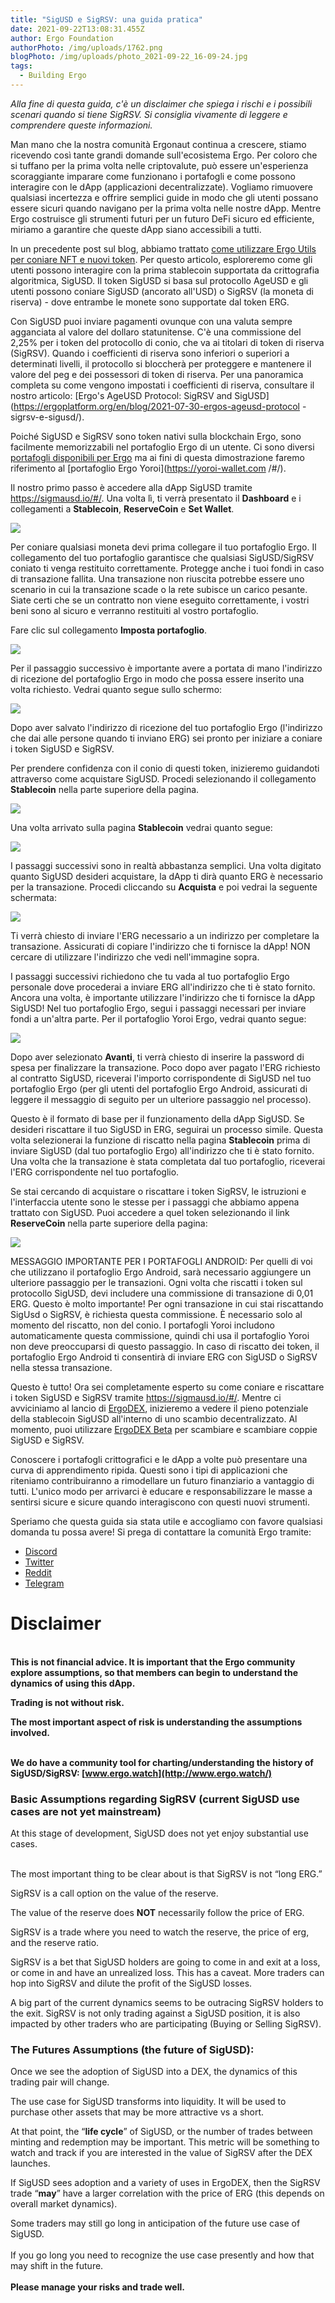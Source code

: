 ```yaml
---
title: "SigUSD e SigRSV: una guida pratica"
date: 2021-09-22T13:08:31.455Z
author: Ergo Foundation
authorPhoto: /img/uploads/1762.png
blogPhoto: /img/uploads/photo_2021-09-22_16-09-24.jpg
tags:
  - Building Ergo
---
```

<!--StartFragment-->

*Alla fine di questa guida, c'è un disclaimer che spiega i rischi e i possibili scenari quando si tiene SigRSV. Si consiglia vivamente di leggere e comprendere queste informazioni.*

Man mano che la nostra comunità Ergonaut continua a crescere, stiamo ricevendo così tante grandi domande sull'ecosistema Ergo. Per coloro che si tuffano per la prima volta nelle criptovalute, può essere un'esperienza scoraggiante imparare come funzionano i portafogli e come possono interagire con le dApp (applicazioni decentralizzate). Vogliamo rimuovere qualsiasi incertezza e offrire semplici guide in modo che gli utenti possano essere sicuri quando navigano per la prima volta nelle nostre dApp. Mentre Ergo costruisce gli strumenti futuri per un futuro DeFi sicuro ed efficiente, miriamo a garantire che queste dApp siano accessibili a tutti.

In un precedente post sul blog, abbiamo trattato [come utilizzare Ergo Utils per coniare NFT e nuovi token](https://ergoplatform.org/en/blog/2021-07-16-ergoutils-a-how-to-guide/ ). Per questo articolo, esploreremo come gli utenti possono interagire con la prima stablecoin supportata da crittografia algoritmica, SigUSD. Il token SigUSD si basa sul protocollo AgeUSD e gli utenti possono coniare SigUSD (ancorato all'USD) o SigRSV (la moneta di riserva) - dove entrambe le monete sono supportate dal token ERG.

Con SigUSD puoi inviare pagamenti ovunque con una valuta sempre agganciata al valore del dollaro statunitense. C'è una commissione del 2,25% per i token del protocollo di conio, che va ai titolari di token di riserva (SigRSV). Quando i coefficienti di riserva sono inferiori o superiori a determinati livelli, il protocollo si bloccherà per proteggere e mantenere il valore del peg e dei possessori di token di riserva. Per una panoramica completa su come vengono impostati i coefficienti di riserva, consultare il nostro articolo: [Ergo's AgeUSD Protocol: SigRSV and SigUSD](https://ergoplatform.org/en/blog/2021-07-30-ergos-ageusd-protocol -sigrsv-e-sigusd/). 

Poiché SigUSD e SigRSV sono token nativi sulla blockchain Ergo, sono facilmente memorizzabili nel portafoglio Ergo di un utente. Ci sono diversi [portafogli disponibili per Ergo](https://ergoplatform.org/en/wallets/) ma ai fini di questa dimostrazione faremo riferimento al [portafoglio Ergo Yoroi](https://yoroi-wallet.com /#/).

Il nostro primo passo è accedere alla dApp SigUSD tramite <https://sigmausd.io/#/>. Una volta lì, ti verrà presentato il **Dashboard** e i collegamenti a **Stablecoin**, **ReserveCoin** e **Set Wallet**.

![](https://lh6.googleusercontent.com/eEiqx_HdxWpXnUpI-Hza_QZKDxOfGcXP2w2uazzaU1QLn6t7f9X9OUf0P2U59Q_s_m68DIdg87yDfo8O-ChgXJIT2w1GE7dEHGMvjCvw658dBqu4wiqKuotrpUdBm-g5-IDuzBtj=s0)

Per coniare qualsiasi moneta devi prima collegare il tuo portafoglio Ergo. Il collegamento del tuo portafoglio garantisce che qualsiasi SigUSD/SigRSV coniato ti venga restituito correttamente. Protegge anche i tuoi fondi in caso di transazione fallita. Una transazione non riuscita potrebbe essere uno scenario in cui la transazione scade o la rete subisce un carico pesante. Siate certi che se un contratto non viene eseguito correttamente, i vostri beni sono al sicuro e verranno restituiti al vostro portafoglio.

Fare clic sul collegamento **Imposta portafoglio**.

![](https://lh6.googleusercontent.com/PkBUIzm3ecELO0rrGH9nCiZneQGDdlyp0h3Vii1yepZyw3buyc9mHUU0qRvgbMKSzoLVFXZd0deqnVifflhS-C_iY78TcfLWT5M5TLGV9FYno3BJG0Z99f5eprjbJno18mE6G6p0=s0)

Per il passaggio successivo è importante avere a portata di mano l'indirizzo di ricezione del portafoglio Ergo in modo che possa essere inserito una volta richiesto. Vedrai quanto segue sullo schermo:

![](https://lh3.googleusercontent.com/KBfUAYxavhSWtJUT6dWwSZS2V78FILiiG9SS2N_upE78QCdaYDWgjeeLyh_OzNMKEIX-LtCsgoDH6ABYdpi94iIG3h6nxmhOr0xPYogKzKHLnAN7CZP6hsEUvUvOUKcOl3VjxzMS=s0)

Dopo aver salvato l'indirizzo di ricezione del tuo portafoglio Ergo (l'indirizzo che dai alle persone quando ti inviano ERG) sei pronto per iniziare a coniare i token SigUSD e SigRSV.

Per prendere confidenza con il conio di questi token, inizieremo guidandoti attraverso come acquistare SigUSD. Procedi selezionando il collegamento **Stablecoin** nella parte superiore della pagina.

![](https://lh6.googleusercontent.com/af-adE5DX8O36Nff4l94XT2yKyKuXdzZhXJPyXVk0fkvEB4ReCdbCmpI8UiXXmYz33vcMbi05U7xS69_WAYnFBHDHnIjUA_WDZrTkmKSU8ilEMRtvnzOi7G1mBfMgBJO3EfSdeal=s0)

Una volta arrivato sulla pagina **Stablecoin** vedrai quanto segue:

![](https://lh4.googleusercontent.com/JE2GYKIfWhCO3BGwE1NjeUV06t5qcpGvp4MGCOZjQpzHqMlS46WnitsdKD0e4muZ-EJ483yoKv3j__7hMPeh06zTKeivJHU9v1gTuSwoHYV-IkB_HwVVNjE-RIjhpL2lzmEnenU4=s0)

I passaggi successivi sono in realtà abbastanza semplici. Una volta digitato quanto SigUSD desideri acquistare, la dApp ti dirà quanto ERG è necessario per la transazione. Procedi cliccando su **Acquista** e poi vedrai la seguente schermata:

![](https://lh6.googleusercontent.com/kN73UVfmRqPapYZ2PQi7Vo5DP8ucUNXng88oDSVHnkMngQl86Z8hcfPt_KrmPoLt5TmLrGkQNmNfla1F91OtrK-8znWyBoVqKtrAVR_xnjueG3TojkZuUgACJB9-rKLSCgIauiSO=s0)

Ti verrà chiesto di inviare l'ERG necessario a un indirizzo per completare la transazione. Assicurati di copiare l'indirizzo che ti fornisce la dApp! NON cercare di utilizzare l'indirizzo che vedi nell'immagine sopra.

I passaggi successivi richiedono che tu vada al tuo portafoglio Ergo personale dove procederai a inviare ERG all'indirizzo che ti è stato fornito. Ancora una volta, è importante utilizzare l'indirizzo che ti fornisce la dApp SigUSD! Nel tuo portafoglio Ergo, segui i passaggi necessari per inviare fondi a un'altra parte. Per il portafoglio Yoroi Ergo, vedrai quanto segue:

![](https://lh5.googleusercontent.com/0OKqp2PaT0nBZix2bT1Ez_tTLlbmplEw6vg2Wvj-lcUqg6S27DQRGgbk7_yOjQituDQziqQtc4lKVG-jR_yiLOlk0Z3RBXD326qrH7ZF2HzqRu5gxI0F2Js3G0lrzVYcNoXnb2f0=s0)

Dopo aver selezionato **Avanti**, ti verrà chiesto di inserire la password di spesa per finalizzare la transazione. Poco dopo aver pagato l'ERG richiesto al contratto SigUSD, riceverai l'importo corrispondente di SigUSD nel tuo portafoglio Ergo (per gli utenti del portafoglio Ergo Android, assicurati di leggere il messaggio di seguito per un ulteriore passaggio nel processo).

Questo è il formato di base per il funzionamento della dApp SigUSD. Se desideri riscattare il tuo SigUSD in ERG, seguirai un processo simile. Questa volta selezionerai la funzione di riscatto nella pagina **Stablecoin** prima di inviare SigUSD (dal tuo portafoglio Ergo) all'indirizzo che ti è stato fornito. Una volta che la transazione è stata completata dal tuo portafoglio, riceverai l'ERG corrispondente nel tuo portafoglio.

Se stai cercando di acquistare o riscattare i token SigRSV, le istruzioni e l'interfaccia utente sono le stesse per i passaggi che abbiamo appena trattato con SigUSD. Puoi accedere a quel token selezionando il link **ReserveCoin** nella parte superiore della pagina:

![](https://lh4.googleusercontent.com/y4KzFZE6Gk0tE5G1YKrTD2W3ThBxu4omBe6DHjKSaSUS_Xy-TSwFVloWtnMt9umGzzmE9VSigXjZZQ9U1VbwWsLXlKPJ2EX6ZJGKqmiZmoLbTMxnkgWBNvSsi3YZdpeZZCcy06wI=s0)

MESSAGGIO IMPORTANTE PER I PORTAFOGLI ANDROID: Per quelli di voi che utilizzano il portafoglio Ergo Android, sarà necessario aggiungere un ulteriore passaggio per le transazioni. Ogni volta che riscatti i token sul protocollo SigUSD, devi includere una commissione di transazione di 0,01 ERG. Questo è molto importante! Per ogni transazione in cui stai riscattando SigUsd o SigRSV, è richiesta questa commissione. È necessario solo al momento del riscatto, non del conio. I portafogli Yoroi includono automaticamente questa commissione, quindi chi usa il portafoglio Yoroi non deve preoccuparsi di questo passaggio. In caso di riscatto dei token, il portafoglio Ergo Android ti consentirà di inviare ERG con SigUSD o SigRSV nella stessa transazione.

Questo è tutto! Ora sei completamente esperto su come coniare e riscattare i token SigUSD e SigRSV tramite <https://sigmausd.io/#/>. Mentre ci avviciniamo al lancio di [ErgoDEX](https://ergodex.io/), inizieremo a vedere il pieno potenziale della stablecoin SigUSD all'interno di uno scambio decentralizzato. Al momento, puoi utilizzare [ErgoDEX Beta](https://beta.ergodex.io/) per scambiare e scambiare coppie SigUSD e SigRSV.

Conoscere i portafogli crittografici e le dApp a volte può presentare una curva di apprendimento ripida. Questi sono i tipi di applicazioni che riteniamo contribuiranno a rimodellare un futuro finanziario a vantaggio di tutti. L'unico modo per arrivarci è educare e responsabilizzare le masse a sentirsi sicure e sicure quando interagiscono con questi nuovi strumenti.

Speriamo che questa guida sia stata utile e accogliamo con favore qualsiasi domanda tu possa avere! Si prega di contattare la comunità Ergo tramite:

* [Discord](https://discord.com/invite/gYrVrjS)
* [Twitter](https://twitter.com/ergoplatformorg?ref_src=twsrc%5Egoogle%7Ctwcamp%5Eserp%7Ctwgr%5Eauthor) 
* [Reddit](https://www.reddit.com/r/ergonauts/)
* [Telegram](https://t.me/ergoplatform)  

# Disclaimer

\
**This is not financial advice. It is important that the Ergo community explore assumptions, so that members can begin to understand the dynamics of using this dApp.**

**Trading is not without risk.**

**The most important aspect of risk is understanding the assumptions involved.**

\
**We do have a community tool for charting/understanding the history of SigUSD/SigRSV: [www.ergo.watch](http://www.ergo.watch/)**

### Basic Assumptions regarding SigRSV (current SigUSD use cases are not yet mainstream)

At this stage of development, SigUSD does not yet enjoy substantial use cases.

\
The most important thing to be clear about is that SigRSV is not “long ERG.”

SigRSV is a call option on the value of the reserve.

The value of the reserve does **NOT** necessarily follow the price of ERG. 

SigRSV is a trade where you need to watch the reserve, the price of erg, and the reserve ratio. 

SigRSV is a bet that SigUSD holders are going to come in and exit at a loss, or come in and have an unrealized loss. This has a caveat. More traders can hop into SigRSV and dilute the profit of the SigUSD losses.

A big part of the current dynamics seems to be outracing SigRSV holders to the exit. SigRSV is not only trading against a SigUSD position, it is also impacted by other traders who are participating (Buying or Selling SigRSV).

### The Futures Assumptions (the future of SigUSD):

Once we see the adoption of SigUSD into a DEX, the dynamics of this trading pair will change.

The use case for SigUSD transforms into liquidity. It will be used to purchase other assets that may be more attractive vs a short.

At that point, the “**life cycle**” of SigUSD, or the number of trades between minting and redemption may be important. This metric will be something to watch and track if you are interested in the value of SigRSV after the DEX launches.

If SigUSD sees adoption and a variety of uses in ErgoDEX, then the SigRSV trade “**may**” have a larger correlation with the price of ERG (this depends on overall market dynamics).

Some traders may still go long in anticipation of the future use case of SigUSD.\
\
If you go long you need to recognize the use case presently and how that may shift in the future.\
\
**Please manage your risks and trade well.** 

<!--EndFragment-->